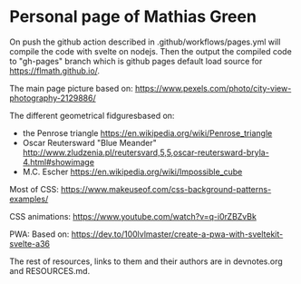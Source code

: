 # Personal page of Mathias Green

On push the github action described in .github/workflows/pages.yml will compile the code with svelte on nodejs. 
Then the output the compiled code to "gh-pages" branch which is github pages default load source for https://flmath.github.io/.

The main page picture based on:
https://www.pexels.com/photo/city-view-photography-2129886/

The different geometrical fidguresbased on:
- the Penrose triangle https://en.wikipedia.org/wiki/Penrose_triangle
- Oscar Reutersward "Blue Meander" http://www.zludzenia.pl/reutersvard,5,5,oscar-reutersward-bryla-4.html#showimage
- M.C. Escher https://en.wikipedia.org/wiki/Impossible_cube

Most of CSS:
https://www.makeuseof.com/css-background-patterns-examples/

CSS animations:
https://www.youtube.com/watch?v=q-i0rZBZvBk 

PWA:
Based on:
https://dev.to/100lvlmaster/create-a-pwa-with-sveltekit-svelte-a36

The rest of resources, links to them and their authors are in devnotes.org and RESOURCES.md.

